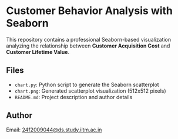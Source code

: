 # Customer Behavior Analysis with Seaborn

This repository contains a professional Seaborn-based visualization analyzing the relationship between **Customer Acquisition Cost** and **Customer Lifetime Value**.

## Files
- `chart.py`: Python script to generate the Seaborn scatterplot
- `chart.png`: Generated scatterplot visualization (512x512 pixels)
- `README.md`: Project description and author details

## Author
Email: 24f2009044@ds.study.iitm.ac.in
